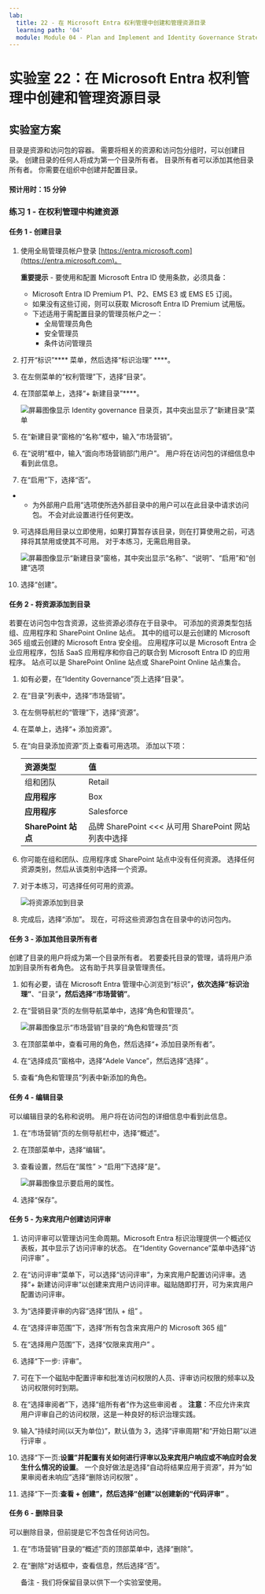 ```yaml
---
lab:
  title: 22 - 在 Microsoft Entra 权利管理中创建和管理资源目录
  learning path: '04'
  module: Module 04 - Plan and Implement and Identity Governance Strategy
---
```


# 实验室 22：在 Microsoft Entra 权利管理中创建和管理资源目录

## 实验室方案

目录是资源和访问包的容器。 需要将相关的资源和访问包分组时，可以创建目录。 创建目录的任何人将成为第一个目录所有者。 目录所有者可以添加其他目录所有者。 你需要在组织中创建并配置目录。

#### 预计用时：15 分钟

### 练习 1 - 在权利管理中构建资源

#### 任务 1 - 创建目录

1. 使用全局管理员帐户登录 [https://entra.microsoft.com](https://entra.microsoft.com)。

    **重要提示** - 要使用和配置 Microsoft Entra ID 使用条款，必须具备：
    - Microsoft Entra ID Premium P1、P2、EMS E3 或 EMS E5 订阅。
    - 如果没有这些订阅，则可以获取 Microsoft Entra ID Premium 试用版。
    - 下述适用于需配置目录的管理员帐户之一：
        - 全局管理员角色
        - 安全管理员
        - 条件访问管理员

2. 打开“标识”**** 菜单，然后选择“标识治理” ****。

3. 在左侧菜单的“权利管理”下，选择“目录”。

4. 在顶部菜单上，选择“+ 新建目录”****。

    ![屏幕图像显示 Identity governance 目录页，其中突出显示了“新建目录”菜单 ](./media/lp4-mod1-identity-governance-new-catalog.png)

5. 在“新建目录”窗格的“名称”框中，输入“市场营销”。

6. 在“说明”框中，输入“面向市场营销部门用户”。 用户将在访问包的详细信息中看到此信息。

7. 在“启用”下，选择“否”。

- - 为外部用户启用”选项使所选外部目录中的用户可以在此目录中请求访问包。 不会对此设置进行任何更改。

9. 可选择启用目录以立即使用，如果打算暂存该目录，则在打算使用之前，可选择将其禁用或使其不可用。 对于本练习，无需启用目录。

    ![屏幕图像显示“新建目录”窗格，其中突出显示“名称”、“说明”、“启用”和“创建”选项](./media/lp4-mod1-new-catalog-marketing.png)

10. 选择“创建”。

#### 任务 2 - 将资源添加到目录

若要在访问包中包含资源，这些资源必须存在于目录中。 可添加的资源类型包括组、应用程序和 SharePoint Online 站点。 其中的组可以是云创建的 Microsoft 365 组或云创建的 Microsoft Entra 安全组。 应用程序可以是 Microsoft Entra 企业应用程序，包括 SaaS 应用程序和你自己的联合到 Microsoft Entra ID 的应用程序。 站点可以是 SharePoint Online 站点或 SharePoint Online 站点集合。

1. 如有必要，在“Identity Governance”页上选择“目录”。

2. 在“目录”列表中，选择“市场营销”。

3. 在左侧导航栏的“管理”下，选择“资源”。

4. 在菜单上，选择“+ 添加资源”。

5. 在“向目录添加资源”页上查看可用选项。  添加以下项：

   | 资源类型 | 值 |
   | :------------- | :---------- |
   |  组和团队 | Retail |
   |  **应用程序** | Box |
   |  **应用程序** | Salesforce |
   |  **SharePoint 站点** | 品牌 SharePoint <<< 从可用 SharePoint 网站列表中选择 |

6. 你可能在组和团队、应用程序或 SharePoint 站点中没有任何资源。 选择任何资源类别，然后从该类别中选择一个资源。

7. 对于本练习，可选择任何可用的资源。

    ![将资源添加到目录](./media/catalog-add-resources.png)

8. 完成后，选择“添加”。 现在，可将这些资源包含在目录中的访问包内。

#### 任务 3 - 添加其他目录所有者

创建了目录的用户将成为第一个目录所有者。 若要委托目录的管理，请将用户添加到目录所有者角色。 这有助于共享目录管理责任。

1. 如有必要，请在 Microsoft Entra 管理中心浏览到“标识”****，依次选择“标识治理”****、“目录”****，然后选择“市场营销”****。

2. 在“营销目录”页的左侧导航菜单中，选择“角色和管理员”。

    ![屏幕图像显示“市场营销”目录的“角色和管理员”页](./media/lp4-mod1-catalog-roles-and-admins.png)

3. 在顶部菜单中，查看可用的角色，然后选择“+ 添加目录所有者”。

4. 在“选择成员”窗格中，选择“Adele Vance”，然后选择“选择” 。

5. 查看“角色和管理员”列表中新添加的角色。

#### 任务 4 - 编辑目录

可以编辑目录的名称和说明。 用户将在访问包的详细信息中看到此信息。

1. 在“市场营销”页的左侧导航栏中，选择“概述”。

2. 在顶部菜单中，选择“编辑”。

3. 查看设置，然后在“属性” > “启用”下选择“是”。

    ![屏幕图像显示要启用的属性。](./media/lp4-mod1-edit-marketing-catalog.png)

4. 选择“保存”。

#### 任务 5 - 为来宾用户创建访问评审

1. 访问评审可以管理访问生命周期。Microsoft Entra 标识治理提供一个概述仪表板，其中显示了访问评审的状态。 在“Identity Governance”菜单中选择“访问评审” 。

1. 在“访问评审”菜单下，可以选择“访问评审”，为来宾用户配置访问评审。选择“+ 新建访问评审”以创建来宾用户访问评审。磁贴随即打开，可为来宾用户配置访问评审。

1. 为“选择要评审的内容”选择“团队 + 组” 。

1. 在“选择评审范围”下，选择“所有包含来宾用户的 Microsoft 365 组”

1. 在“选择用户范围”下，选择“仅限来宾用户” 。

1. 选择“下一步: 评审”。

1. 可在下一个磁贴中配置评审和批准访问权限的人员、评审访问权限的频率以及访问权限何时到期。

1. 在“选择审阅者”下，选择“组所有者”作为这些审阅者 。 **注意**：不应允许来宾用户评审自己的访问权限，这是一种良好的标识治理实践。

1. 输入“持续时间(以天为单位)”，默认值为 3，选择“评审周期”和“开始日期”以进行评审  。

1. 选择“下一页:**设置”并配置有关如何进行评审以及来宾用户响应或不响应时会发生什么情况的设置**。  一个良好做法是选择“自动将结果应用于资源”，并为“如果审阅者未响应”选择“删除访问权限”  。 

1. 选择“下一页:**查看 + 创建”，然后选择“创建”以创建新的“代码评审”**  。


#### 任务 6 - 删除目录

可以删除目录，但前提是它不包含任何访问包。

1. 在“市场营销”目录的“概述”页的顶部菜单中，选择“删除”。

2. 在“删除”对话框中，查看信息，然后选择“否”。

    备注 - 我们将保留目录以供下一个实验室使用。
